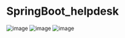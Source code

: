 # SpringBoot_helpdesk

![image](https://user-images.githubusercontent.com/32282846/138618545-77581431-4716-4a50-9e47-d6f3aacb0a93.png)
![image](https://user-images.githubusercontent.com/32282846/139159699-bbbba3d1-64b9-4fa9-be72-4e296f9b945c.png)
![image](https://user-images.githubusercontent.com/32282846/139470685-36319079-eef5-4720-93cc-1a29ffec86fa.png)
